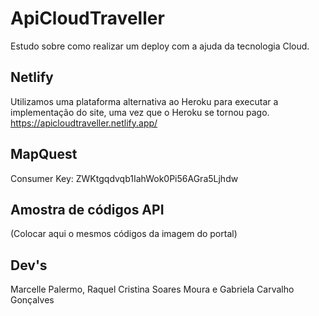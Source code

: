 # ApiCloudTraveller
Estudo sobre como realizar um deploy com a ajuda da tecnologia Cloud.

## Netlify
Utilizamos uma plataforma alternativa ao Heroku para executar a implementação do site, uma vez que o Heroku se tornou pago.
https://apicloudtraveller.netlify.app/

## MapQuest
Consumer Key: ZWKtgqdvqb1IahWok0Pi56AGra5Ljhdw

## Amostra de códigos API
(Colocar aqui o mesmos códigos da imagem do portal)

## Dev's
Marcelle Palermo, Raquel Cristina Soares Moura e Gabriela Carvalho Gonçalves

